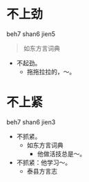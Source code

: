 # 不上劲
beh7 shan6 jien5
> 如东方言词典
- 不起劲。
  - 拖拖拉拉的，～。

# 不上紧
beh7 shan6 jien3
+ 不抓紧。
  * 如东方言词典
    - 他做活技总是～。
+ 不抓紧：他学习～。
  * 泰县方言志
